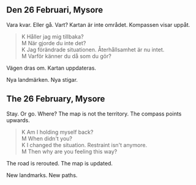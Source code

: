 

Den 26 Februari, Mysore
------------------------------

Vara kvar. Eller gå. Vart? Kartan är inte området. Kompassen visar uppåt.

><abbr>K</abbr> Håller jag mig tillbaka?  
><abbr>M</abbr> När gjorde du inte det?  
><abbr>K</abbr> Jag förändrade situationen. Återhållsamhet är nu intet.  
><abbr>M</abbr> Varför känner du då som du gör?

Vägen dras om. Kartan uppdateras.

Nya landmärken. Nya stigar.

The 26 February, Mysore
------------------------------

Stay. Or go. Where? The map is not the territory. The compass points upwards.

><abbr>K</abbr> Am I holding myself back?  
><abbr>M</abbr> When didn't you?  
><abbr>K</abbr> I changed the situation. Restraint isn't anymore.  
><abbr>M</abbr> Then why are you feeling this way?

The road is rerouted. The map is updated.

New landmarks. New paths.
